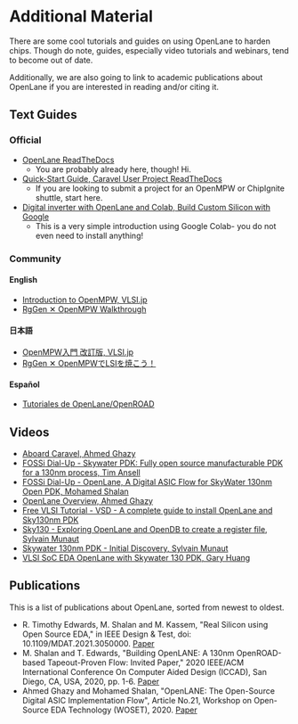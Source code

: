 # Additional Material

There are some cool tutorials and guides on using OpenLane to harden chips. Though do note, guides, especially video tutorials and webinars, tend to become out of date.

Additionally, we are also going to link to academic publications about OpenLane if you are interested in reading and/or citing it.

## Text Guides

### Official

* [OpenLane ReadTheDocs](https://openlane.readthedocs.io/)
  * You are probably already here, though! Hi.
* [Quick-Start Guide, Caravel User Project ReadTheDocs](https://caravel-harness.readthedocs.io/en/latest/getting-started.html#quick-start-for-user-projects)
  * If you are looking to submit a project for an OpenMPW or ChipIgnite shuttle, start here.
* [Digital inverter with OpenLane and Colab, Build Custom Silicon with Google](https://developers.google.com/silicon/guides/digital-inverter-openlane)
  * This is a very simple introduction using Google Colab- you do not even need to install anything!

### Community

#### English

* [Introduction to OpenMPW, VLSI.jp](https://vlsi.jp/Introduction_to_OpenMPW.html#introduction-to-openmpw)
* [RgGen ✕ OpenMPW Walkthrough](https://vlsi.jp/RgGenxOpenMPW_eng.html#rggen--openmpw-walkthrough)

#### 日本語

* [OpenMPW入門 改訂版, VLSI.jp](https://vlsi.jp/OpenMPW.html)
* [RgGen ✕ OpenMPWでLSIを焼こう！](https://vlsi.jp/RgGenxOpenMPW.html)

#### Español

* [Tutoriales de OpenLane/OpenROAD](https://erickcb.github.io/)

## Videos

* [Aboard Caravel, Ahmed Ghazy](https://www.youtube.com/watch?v=9QV8SDelURk)
* [FOSSi Dial-Up - Skywater PDK: Fully open source manufacturable PDK for a 130nm process, Tim Ansell](https://www.youtube.com/watch?v=EczW2IWdnOM&)
* [FOSSi Dial-Up - OpenLane, A Digital ASIC Flow for SkyWater 130nm Open PDK, Mohamed Shalan](https://www.youtube.com/watch?v=Vhyv0eq_mLU)
* [OpenLane Overview, Ahmed Ghazy](https://www.youtube.com/watch?v=d0hPdkYg5QI)
* [Free VLSI Tutorial - VSD - A complete guide to install OpenLane and Sky130nm PDK](https://www.udemy.com/course/vsd-a-complete-guide-to-install-openlane-and-sky130nm-pdk)
* [Sky130 - Exploring OpenLane and OpenDB to create a register file, Sylvain Munaut](https://www.youtube.com/watch?v=AT_LcmaCZmw)
* [Skywater 130nm PDK - Initial Discovery, Sylvain Munaut](https://www.youtube.com/watch?v=gRYBdTXbxiU)
* [VLSI SoC EDA OpenLane with Skywater 130 PDK, Gary Huang](https://www.youtube.com/watch?v=QnJzoJjC7RQ)

## Publications

This is a list of publications about OpenLane, sorted from newest to oldest.

* R. Timothy Edwards, M. Shalan and M. Kassem, "Real Silicon using Open Source EDA," in IEEE Design & Test, doi: 10.1109/MDAT.2021.3050000. [Paper](https://ieeexplore.ieee.org/document/9336682)
* M. Shalan and T. Edwards, "Building OpenLANE: A 130nm OpenROAD-based Tapeout-Proven Flow: Invited Paper," 2020 IEEE/ACM International Conference On Computer Aided Design (ICCAD), San Diego, CA, USA, 2020, pp. 1-6. [Paper](https://ieeexplore.ieee.org/document/9256623/)
* Ahmed Ghazy and Mohamed Shalan, "OpenLANE: The Open-Source Digital ASIC Implementation Flow", Article No.21, Workshop on Open-Source EDA Technology (WOSET), 2020. [Paper](https://github.com/woset-workshop/woset-workshop.github.io/blob/master/PDFs/2020/a21.pdf)
